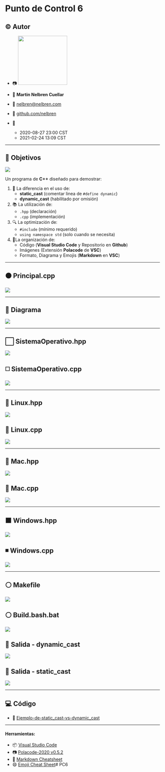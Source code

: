# Punto de Control 6

## :copyright: Autor

- :camera: <img src="https://avatars2.githubusercontent.com/u/17136255?s=460&u=d3c161562a0b0cd9ce9b8693a4039b615a37a984&v=4" width="160px">

- :older_man: **Martin Nelbren Cuellar**
- :e-mail: nelbren@nelbren.com
- :link: [github.com/nelbren](https://github.com/nelbren)
- :calendar: 
  - 2020-08-27 23:00 CST
  - 2021-02-24 13:09 CST

---

## :dart: Objetivos

![](images/c++.png)

Un programa de **C++** diseñado para demostrar:

1. :nut_and_bolt: La diferencia en el uso de:
   - **static_cast** (comentar linea de `#define dynamic`)
   - **dynamic_cast** (habilitado por omisión)
2. :books: La utilización de: 
    - `.hpp` (declaración)
    - `.cpp` (implementación)
3. :mag: La optimización de:
   - `#include` (mínimo requerido)
   - `using namespace std` (solo cuando se necesita)
4. :open_file_folder:La organización de:
   - Código (**Visual Studio Code** y Repositorio en **Github**)
   - Imágenes (Extensión **Polacode** de **VSC**)
   - Formato, Diagrama y Emojis (**Markdown** en **VSC**)

---

## :black_circle: Principal.cpp

![](images/Principal.cpp.png)

---

## :triangular_ruler: Diagrama

![](images/Diagrama.png)

---

## :white_large_square: SistemaOperativo.hpp

![](images/SistemaOperativo.hpp.png)

## :white_medium_square: SistemaOperativo.cpp

![](images/SistemaOperativo.cpp.png)

---

## :large_blue_diamond: Linux.hpp

![](images/Linux.hpp.png)

## :small_blue_diamond: Linux.cpp

![](images/Linux.cpp.png)

---

## :large_orange_diamond: Mac.hpp

![](images/Mac.hpp.png)

## :small_orange_diamond: Mac.cpp

![](images/Mac.cpp.png)

---

##  :black_large_square:  Windows.hpp

![](images/Windows.hpp.png)

## :black_medium_small_square: Windows.cpp

![](images/Windows.cpp.png)

---

## :white_circle: Makefile

![](images/Makefile.png)

## :white_circle: Build.bash.bat

![](images/Build.bash.bat.png)

## :red_circle: Salida - dynamic_cast

![](images/Salida-dynamic_cast.png)

## :large_blue_circle: Salida - static_cast

![](images/Salida-static_cast.png)

---

## :computer: Código

- :blue_book: [Ejemplo-de-static_cast-vs-dynamic_cast](https://github.com/nelbren/Ejemplo-de-static_cast-vs-dynamic_cast)

---
#### Herramientas:
- :package: [Visual Studio Code](https://code.visualstudio.com/)
- :camera: [Polacode-2020 v0.5.2](https://github.com/jeff-hykin/polacode)
- :notebook: [Markdown Cheatsheet](https://github.com/adam-p/markdown-here/wiki/Markdown-Cheatsheet)
- :smile: [Emoji Cheat Sheet](https://www.webfx.com/tools/emoji-cheat-sheet/)# PC6
